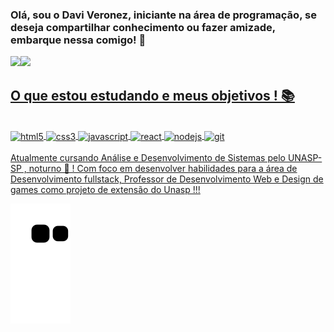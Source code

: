 ### Olá, sou o Davi Veronez, iniciante na área de programação, se deseja compartilhar conhecimento ou fazer amizade, embarque nessa comigo! 👋
<div align="left">
  <a href="https://github.com/Veronez1">
  <img height="180em" src="https://github-readme-stats.vercel.app/api?username=Veronez1&show_icons=true&theme=dracula&include_all_commits=true&count_private=true"/><img height="180em" src="https://github-readme-stats.vercel.app/api/top-langs/?username=Veronez1&layout=compact&langs_count=7&theme=dracula"/>
  
</div>

## O que estou estudando e meus objetivos ! 📚

<div style="display: inline_block"><br/>
    <img align="center" alt="html5" src="https://img.shields.io/badge/HTML5-E34F26?style=for-the-badge&logo=html5&logoColor=white">
    <img align="center" alt="css3" src="https://img.shields.io/badge/CSS3-1572B6?style=for-the-badge&logo=css3&logoColor=white">
    <img align="center" alt="javascript" src="https://img.shields.io/badge/JavaScript-F7DF1E?style=for-the-badge&logo=javascript&logoColor=black">
    <img align="center" alt="react" src="https://img.shields.io/badge/React-20232A?style=for-the-badge&logo=react&logoColor=61DAFB">
    <img align="center" alt="nodejs" src="https://img.shields.io/badge/Node.js-43853D?style=for-the-badge&logo=node.js&logoColor=white">
    <img align="center" alt="git" src="https://img.shields.io/badge/GIT-E44C30?style=for-the-badge&logo=git&logoColor=white">
<div/><br/>
Atualmente cursando Análise e Desenvolvimento de Sistemas pelo UNASP-SP , noturno 🌙 ! Com foco em desenvolver habilidades para a área de Desenvolvimento fullstack, Professor de Desenvolvimento Web e Design de games como projeto de extensão do Unasp !!!
  
  ![Snake animation](https://github.com/rafaballerini/rafaballerini/blob/output/github-contribution-grid-snake.svg)
